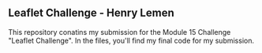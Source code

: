 ## Leaflet Challenge - Henry Lemen

This repository conatins my submission for the Module 15 Challenge "Leaflet Challenge". In the files, you'll find my final code for my submission.
